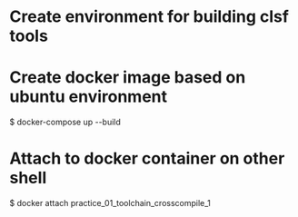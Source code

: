 # Create environment for building clsf tools

# Create docker image based on ubuntu environment
$ docker-compose up --build

# Attach to docker container on other shell
$ docker attach practice_01_toolchain_crosscompile_1


